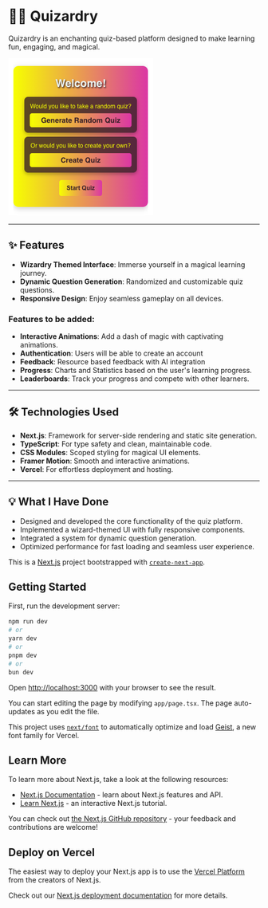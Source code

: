 # 🧙‍♂️ Quizardry

Quizardry is an enchanting quiz-based platform designed to make learning fun, engaging, and magical.


![alt-text](/public/quizardry.png "Quizardry")

---

## ✨ Features

- **Wizardry Themed Interface**: Immerse yourself in a magical learning journey.
- **Dynamic Question Generation**: Randomized and customizable quiz questions.
- **Responsive Design**: Enjoy seamless gameplay on all devices.

### Features to be added:

- **Interactive Animations**: Add a dash of magic with captivating animations.
- **Authentication**: Users will be able to create an account
- **Feedback**: Resource based feedback with AI integration
- **Progress**: Charts and Statistics based on the user's learning progress.
- **Leaderboards**: Track your progress and compete with other learners.

---

## 🛠️ Technologies Used

- **Next.js**: Framework for server-side rendering and static site generation.
- **TypeScript**: For type safety and clean, maintainable code.
- **CSS Modules**: Scoped styling for magical UI elements.
- **Framer Motion**: Smooth and interactive animations.
- **Vercel**: For effortless deployment and hosting.

---

## 💡 What I Have Done

- Designed and developed the core functionality of the quiz platform.
- Implemented a wizard-themed UI with fully responsive components.
- Integrated a system for dynamic question generation.
- Optimized performance for fast loading and seamless user experience.

This is a [Next.js](https://nextjs.org) project bootstrapped with [`create-next-app`](https://nextjs.org/docs/app/api-reference/cli/create-next-app).

## Getting Started

First, run the development server:

```bash
npm run dev
# or
yarn dev
# or
pnpm dev
# or
bun dev
```

Open [http://localhost:3000](http://localhost:3000) with your browser to see the result.

You can start editing the page by modifying `app/page.tsx`. The page auto-updates as you edit the file.

This project uses [`next/font`](https://nextjs.org/docs/app/building-your-application/optimizing/fonts) to automatically optimize and load [Geist](https://vercel.com/font), a new font family for Vercel.

## Learn More

To learn more about Next.js, take a look at the following resources:

- [Next.js Documentation](https://nextjs.org/docs) - learn about Next.js features and API.
- [Learn Next.js](https://nextjs.org/learn) - an interactive Next.js tutorial.

You can check out [the Next.js GitHub repository](https://github.com/vercel/next.js) - your feedback and contributions are welcome!

## Deploy on Vercel

The easiest way to deploy your Next.js app is to use the [Vercel Platform](https://vercel.com/new?utm_medium=default-template&filter=next.js&utm_source=create-next-app&utm_campaign=create-next-app-readme) from the creators of Next.js.

Check out our [Next.js deployment documentation](https://nextjs.org/docs/app/building-your-application/deploying) for more details.
